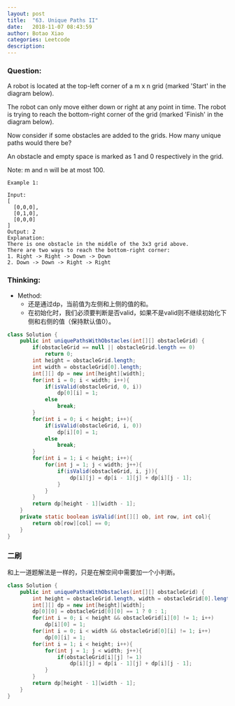 ```yaml
---
layout: post
title:  "63. Unique Paths II"
date:   2018-11-07 08:43:59
author: Botao Xiao
categories: Leetcode
description:
---
```

### Question:
A robot is located at the top-left corner of a m x n grid (marked 'Start' in the diagram below).

The robot can only move either down or right at any point in time. The robot is trying to reach the bottom-right corner of the grid (marked 'Finish' in the diagram below).

Now consider if some obstacles are added to the grids. How many unique paths would there be?

An obstacle and empty space is marked as 1 and 0 respectively in the grid.

Note: m and n will be at most 100.

```
Example 1:

Input:
[
  [0,0,0],
  [0,1,0],
  [0,0,0]
]
Output: 2
Explanation:
There is one obstacle in the middle of the 3x3 grid above.
There are two ways to reach the bottom-right corner:
1. Right -> Right -> Down -> Down
2. Down -> Down -> Right -> Right
```

### Thinking:
* Method:
	* 还是通过dp，当前值为左侧和上侧的值的和。
	* 在初始化时，我们必须要判断是否valid，如果不是valid则不继续初始化下侧和右侧的值（保持默认值0）。

```Java
class Solution {
    public int uniquePathsWithObstacles(int[][] obstacleGrid) {
        if(obstacleGrid == null || obstacleGrid.length == 0)
            return 0;
        int height = obstacleGrid.length;
        int width = obstacleGrid[0].length;
        int[][] dp = new int[height][width];
        for(int i = 0; i < width; i++){
            if(isValid(obstacleGrid, 0, i))
                dp[0][i] = 1;
            else
                break;
        }
        for(int i = 0; i < height; i++){
            if(isValid(obstacleGrid, i, 0))
                dp[i][0] = 1;
            else
                break;
        }
        for(int i = 1; i < height; i++){
            for(int j = 1; j < width; j++){
                if(isValid(obstacleGrid, i, j)){
                    dp[i][j] = dp[i - 1][j] + dp[i][j - 1];
                }
            }
        }
        return dp[height - 1][width - 1];
    }
    private static boolean isValid(int[][] ob, int row, int col){
        return ob[row][col] == 0;
    }
}
```

### 二刷
和上一道题解法是一样的，只是在解空间中需要加一个小判断。
```Java
class Solution {
    public int uniquePathsWithObstacles(int[][] obstacleGrid) {
        int height = obstacleGrid.length, width = obstacleGrid[0].length;
        int[][] dp = new int[height][width];
        dp[0][0] = obstacleGrid[0][0] == 1 ? 0 : 1;
        for(int i = 0; i < height && obstacleGrid[i][0] != 1; i++)
            dp[i][0] = 1;
        for(int i = 0; i < width && obstacleGrid[0][i] != 1; i++)
            dp[0][i] = 1;
        for(int i = 1; i < height; i++){
            for(int j = 1; j < width; j++){
                if(obstacleGrid[i][j] != 1)
                    dp[i][j] = dp[i - 1][j] + dp[i][j - 1];
            }
        }
        return dp[height - 1][width - 1];
    }
}
```
